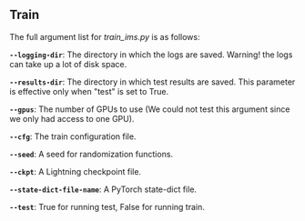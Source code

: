 ## Train

The full argument list for *train_ims.py* is as follows: 

**`--logging-dir`**: The directory in which the logs are saved. Warning! the logs can take up a lot of disk space. 

**`--results-dir`**: The directory in which test results are saved. This parameter is effective only when "test" is set to True.

**`--gpus`**: The number of GPUs to use (We could not test this argument since we only had access to one GPU).

**`--cfg`**: The train configuration file.

**`--seed`**: A seed for randomization functions.

**`--ckpt`**: A Lightning checkpoint file.

**`--state-dict-file-name`**: A PyTorch state-dict file.

**`--test`**: True for running test, False for running train.